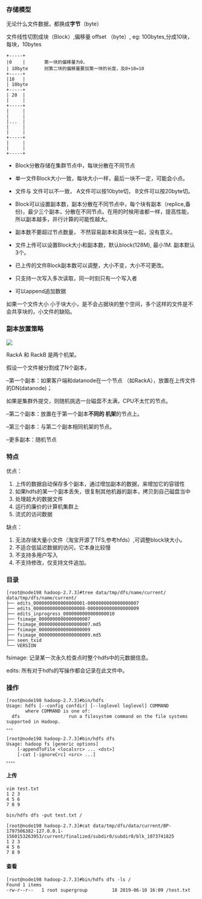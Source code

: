 

### 存储模型

无论什么文件数据，都换成**字节**（byte）

文件线性切割成块（Block）,偏移量 offset （byte）,  eg:  100bytes,分成10块，每块，10bytes

```
+-----+
|0    |       第一块的偏移量为0，
| 10byte      则第二块的偏移量要加第一块的长度，及0+10=10
+-----+
|10   |
| 10byte
+-----+
| 20  |
|     |
+-----+
|     |
|     |
|...  |
|     |
|     |
+-----+
|     |
|     |
+-----+

```

* Block分散存储在集群节点中，每块分散在不同节点

* 单一文件Block大小一致，每块大小一样，最后一块不一定，可能会小点。

* 文件与 文件可以不一致，  A文件可以按10byte切， B文件可以按20byte切。

* Block可以设置副本数，副本分散在不同节点中，每个块有副本（replice,备份)，最少三个副本，分散在不同节点。在用的时候用谁都一样，提高性能，所以副本越多，并行计算的可能性越大。

* 副本数不要超过节点数量， 不然容易副本和真块在一起，没有意义。

* 文件上传可以设置Block大小和副本数，默认block(128M), 最小1M. 副本默认3个。

* 已上传的文件Block副本数可以调整，大小不变，大小不可更改。

* 只支持一次写入多次读取，同一时刻只有一个写入者

* 可以append追加数据

如果一个文件大小 小于块大小，是不会占据块的整个空间，多个这样的文件是不会共享块的，小文件的缺陷。

### 副本放置策略

![](http://211.159.177.235:5000/uploads/big/4b31e433b4e1e92befe4e3dab72583e2.png)

RackA 和 RackB 是两个机架。

假设一个文件被分割成了N个副本，

–第一个副本：如果客户端和datanode在一个节点 （如RackA），放置在上传文件的DN(datanode)；

如果是集群外提交，则随机挑选一台磁盘不太满，CPU不太忙的节点。

–第二个副本：放置在于第一个副本**不同的 机架**的节点上。

–第三个副本：与第二个副本相同机架的节点。

–更多副本：随机节点

### 特点

优点：

1. 上传的数据自动保存多个副本，通过增加副本的数据，来增加它的容错性
2. 如果hdfs的某一个副本丢失，很复制其他机器的副本，拷贝到自己磁盘当中
3. 处理超大的数据文件
4. 运行的廉价的计算机集群上
5. 流式的访问数据

缺点：

1. 无法存储大量小文件（淘宝开源了TFS,参考hfds）,可调整block块大小。
2. 不适合低延迟数据的访问，它本身比较慢
3. 不支持多用户写入
4. 不支持修改，仅支持文件追加。



### 目录

```shell
[root@node198 hadoop-2.7.3]#tree data/tmp/dfs/name/current/
data/tmp/dfs/name/current/
├── edits_0000000000000000001-0000000000000000007
├── edits_0000000000000000008-0000000000000000009
├── edits_inprogress_0000000000000000010
├── fsimage_0000000000000000007
├── fsimage_0000000000000000007.md5
├── fsimage_0000000000000000009
├── fsimage_0000000000000000009.md5
├── seen_txid
└── VERSION
```

fsimage: 记录某一次永久检查点时整个hdfs中的元数据信息。

edits:     所有对于hdfs的写操作都会记录在此文件中。



### 操作

```
[root@node198 hadoop-2.7.3]#bin/hdfs 
Usage: hdfs [--config confdir] [--loglevel loglevel] COMMAND
       where COMMAND is one of:
  dfs                  run a filesystem command on the file systems supported in Hadoop.
。。。
```



```
[root@node198 hadoop-2.7.3]#bin/hdfs dfs
Usage: hadoop fs [generic options]
	[-appendToFile <localsrc> ... <dst>]
	[-cat [-ignoreCrc] <src> ...]
。。。。
```





#### 上传

```shell
vim test.txt
1 2 3
4 5 6
7 8 9

bin/hdfs dfs -put test.txt /

[root@node198 hadoop-2.7.3]#cat data/tmp/dfs/data/current/BP-1797506382-127.0.0.1-1560153263953/current/finalized/subdir0/subdir0/blk_1073741825
1 2 3
4 5 6
7 8 9
```



#### 查看

```
[root@node198 hadoop-2.7.3]#bin/hdfs dfs -ls /
Found 1 items
-rw-r--r--   1 root supergroup         18 2019-06-10 16:09 /test.txt
```

